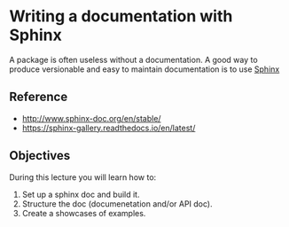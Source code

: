 # Writing a documentation with Sphinx

A package is often useless without a documentation. A good way to produce versionable and easy to maintain documentation is to use [Sphinx]()

## Reference

- <http://www.sphinx-doc.org/en/stable/>
- <https://sphinx-gallery.readthedocs.io/en/latest/>

## Objectives

During this lecture you will learn how to:

1. Set up a sphinx doc and build it. 
2. Structure the doc (documenetation and/or API doc).
3. Create a showcases of examples.
